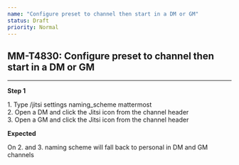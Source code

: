 ```yaml
---
name: "Configure preset to channel then start in a DM or GM"
status: Draft
priority: Normal
---
```


## MM-T4830: Configure preset to channel then start in a DM or GM

---

**Step 1**

1\. Type /jitsi settings naming\_scheme mattermost\
2\. Open a DM and click the Jitsi icon from the channel header\
3\. Open a GM and click the Jitsi icon from the channel header

**Expected**

On 2. and 3. naming scheme will fall back to personal in DM and GM channels
